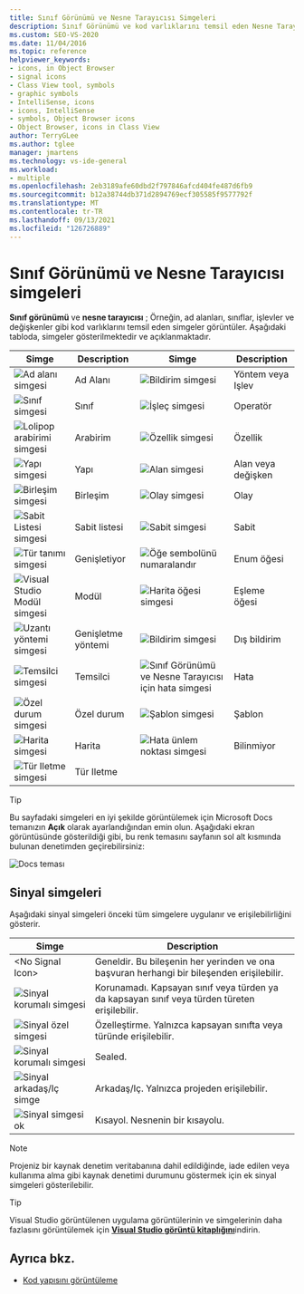 ```yaml
---
title: Sınıf Görünümü ve Nesne Tarayıcısı Simgeleri
description: Sınıf Görünümü ve kod varlıklarını temsil eden Nesne Tarayıcısı görüntü simgeleri (örneğin, ad alanları, sınıflar, işlevler ve değişkenler) hakkında bilgi edinin.
ms.custom: SEO-VS-2020
ms.date: 11/04/2016
ms.topic: reference
helpviewer_keywords:
- icons, in Object Browser
- signal icons
- Class View tool, symbols
- graphic symbols
- IntelliSense, icons
- icons, IntelliSense
- symbols, Object Browser icons
- Object Browser, icons in Class View
author: TerryGLee
ms.author: tglee
manager: jmartens
ms.technology: vs-ide-general
ms.workload:
- multiple
ms.openlocfilehash: 2eb3189afe60dbd2f797846afcd404fe487d6fb9
ms.sourcegitcommit: b12a38744db371d2894769ecf305585f9577792f
ms.translationtype: MT
ms.contentlocale: tr-TR
ms.lasthandoff: 09/13/2021
ms.locfileid: "126726889"
---
```

# <a name="class-view-and-object-browser-icons"></a>Sınıf Görünümü ve Nesne Tarayıcısı simgeleri

**Sınıf görünümü** ve **nesne tarayıcısı** ; Örneğin, ad alanları, sınıflar, işlevler ve değişkenler gibi kod varlıklarını temsil eden simgeler görüntüler. Aşağıdaki tabloda, simgeler gösterilmektedir ve açıklanmaktadır.

|Simge|Description|Simge|Description|
|----------|-----------------|----------|-----------------|
|![Ad alanı simgesi](../ide/media/vxnamespace_icon.gif)|Ad Alanı|![Bildirim simgesi](../ide/media/vxmethod_icon.gif)|Yöntem veya Işlev|
|![Sınıf simgesi](../ide/media/vxclass_icon.gif)|Sınıf|![İşleç simgesi](../ide/media/vxoperator_icon.gif)|Operatör|
|![Lolipop arabirimi simgesi](../ide/media/vxinterface_icon.gif)|Arabirim|![Özellik simgesi](../ide/media/vxproperty_icon.gif)|Özellik|
|![Yapı simgesi](../ide/media/vxstruct_icon.gif)|Yapı|![Alan simgesi](../ide/media/vxfield_icon.gif)|Alan veya değişken|
|![Birleşim simgesi](../ide/media/vxunion_icon.gif)|Birleşim|![Olay simgesi](../ide/media/vxevent_icon.gif)|Olay|
|![Sabit Listesi simgesi](../ide/media/vxenum_icon.gif)|Sabit listesi|![Sabit simgesi](../ide/media/vxconstant_icon.gif)|Sabit|
|![Tür tanımı simgesi](../ide/media/vxtypedef_icon.gif)|Genişletiyor|![Öğe sembolünü numaralandır](../ide/media/vxenumitem_icon.gif)|Enum öğesi|
|![Visual Studio Modül simgesi](../ide/media/vxmodule_icon.gif)|Modül|![Harita öğesi simgesi](../ide/media/vxmapitem_icon.gif)|Eşleme öğesi|
|![Uzantı yöntemi simgesi](../ide/media/extensionmethod.gif)|Genişletme yöntemi|![Bildirim simgesi](../ide/media/vxmethod_icon.gif)|Dış bildirim|
|![Temsilci simgesi](../ide/media/vxdelegate_icon.gif)|Temsilci|![Sınıf Görünümü ve Nesne Tarayıcısı için hata simgesi](../ide/media/erroricon.gif)|Hata|
|![Özel durum simgesi](../ide/media/vxexception_icon.gif)|Özel durum|![Şablon simgesi](../ide/media/vxtemplate_icon.gif)|Şablon|
|![Harita simgesi](../ide/media/vxmap_icon.gif)|Harita|![Hata ünlem noktası simgesi](../ide/media/vxerror_icon.gif)|Bilinmiyor|
|![Tür Iletme simgesi](../ide/media/ob_type_forward.gif)|Tür Iletme|||

> [!TIP]
> Bu sayfadaki simgeleri en iyi şekilde görüntülemek için Microsoft Docs temanızın **Açık** olarak ayarlandığından emin olun. Aşağıdaki ekran görüntüsünde gösterildiği gibi, bu renk temasını sayfanın sol alt kısmında bulunan denetimden geçirebilirsiniz:
>
> ![Docs teması](../ide/media/toggle-docs-color-theme.png "Microsoft Docs sayfaları için renk temasını değiştirme")

## <a name="signal-icons"></a>Sinyal simgeleri

Aşağıdaki sinyal simgeleri önceki tüm simgelere uygulanır ve erişilebilirliğini gösterir.

|Simge|Description|
|----------|-----------------|
|\<No Signal Icon>|Geneldir. Bu bileşenin her yerinden ve ona başvuran herhangi bir bileşenden erişilebilir.|
|![Sinyal korumalı simgesi](../ide/media/vxsignal_icon_key.gif)|Korunamadı. Kapsayan sınıf veya türden ya da kapsayan sınıf veya türden türeten erişilebilir.|
|![Sinyal özel simgesi](../ide/media/vxsignal_icon_lock.gif)|Özelleştirme. Yalnızca kapsayan sınıfta veya türünde erişilebilir.|
|![Sinyal korumalı simgesi](../ide/media/vxsignal_icon_envelope.gif)|Sealed.|
|![Sinyal arkadaş&#47;Iç simge](../ide/media/vxsignal_icon_diamond.gif)|Arkadaş/Iç. Yalnızca projeden erişilebilir.|
|![Sinyal simgesi ok](../ide/media/vxsignal_icon_arrow.gif)|Kısayol. Nesnenin bir kısayolu.|

> [!NOTE]
> Projeniz bir kaynak denetim veritabanına dahil edildiğinde, iade edilen veya kullanıma alma gibi kaynak denetimi durumunu göstermek için ek sinyal simgeleri gösterilebilir.

> [!TIP]
> Visual Studio görüntülenen uygulama görüntülerinin ve simgelerinin daha fazlasını görüntülemek için [**Visual Studio görüntü kitaplığını**](https://www.microsoft.com/download/details.aspx?id=35825)indirin.

## <a name="see-also"></a>Ayrıca bkz.

- [Kod yapısını görüntüleme](../ide/viewing-the-structure-of-code.md)
